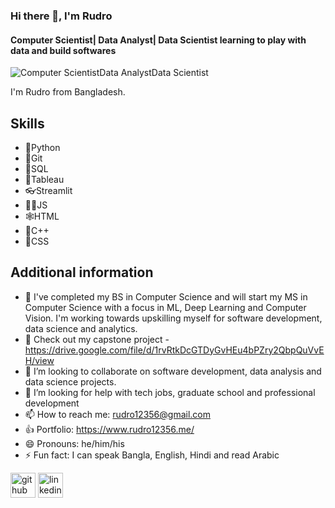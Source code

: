 ### Hi there 👋, I'm Rudro
#### Computer Scientist| Data Analyst| Data Scientist learning to play with data and build softwares
![Computer Scientist*Data Analyst*Data Scientist](https://img.freepik.com/premium-vector/hello-world-is-simple-word-programmer-s-first-programming_48644-298.jpg)

I'm Rudro from Bangladesh.

## Skills

* 🐍Python
* 💍Git
* 🥄SQL
* 👑Tableau
* 👓Streamlit
* 👨‍💻JS
* 🕸️HTML
* 🏃C++
* 🎉CSS

## Additional information 
- 🏀 I've completed my BS in Computer Science and will start my MS in Computer Science with a focus in ML, Deep Learning and Computer Vision. I'm working towards upskilling myself for software development, data science and analytics.
- 🌱 Check out my capstone project - https://drive.google.com/file/d/1rvRtkDcGTDyGvHEu4bPZry2QbpQuVvEH/view
- 👯 I’m looking to collaborate on software development, data analysis and data science projects. 
- 🤔 I’m looking for help with tech jobs, graduate school and professional development 
- 📫 How to reach me: rudro12356@gmail.com 
- 👍 Portfolio: https://www.rudro12356.me/
- 😄 Pronouns: he/him/his 
- ⚡ Fun fact: I can speak Bangla, English, Hindi and read Arabic

[<img src='https://cdn.jsdelivr.net/npm/simple-icons@3.0.1/icons/github.svg' alt='github' height='40'>](https://github.com/https://github.com/rudro12356)  [<img src='https://cdn.jsdelivr.net/npm/simple-icons@3.0.1/icons/linkedin.svg' alt='linkedin' height='40'>](https://www.linkedin.com/in/https://www.linkedin.com/in/rudro12356//)  

